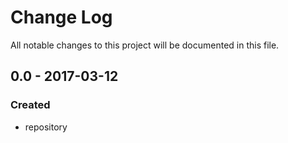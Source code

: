 # Change Log
All notable changes to this project will be documented in this file.

## 0.0 - 2017-03-12

### Created
- repository
